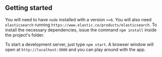 
## Getting started

You will need to have `node` installed with a version `>=6`.
You will also need `elasticsearch` running `https://www.elastic.co/products/elasticsearch`.
To install the necessary dependencies, issue the command `npm install` inside the project's folder.

To start a development server, just type `npm start`. A browser window will open at `http://localhost:3000`
and you can play around with the app.
